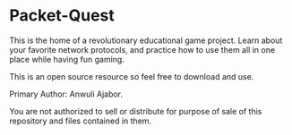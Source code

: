 # Packet-Quest

This is the home of a revolutionary educational game project.
Learn about your favorite network protocols, and practice how to use them all in one place while having fun gaming.

This is an open source resource so feel free to download and use.


Primary Author: Anwuli Ajabor.

You are not authorized to sell or distribute for purpose of sale of this repository and files contained in them.
